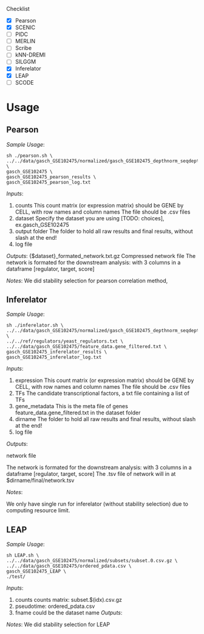 
Checklist
* [X] Pearson
* [X] SCENIC
* [ ] PIDC
* [ ] MERLIN
* [ ] Scribe
* [ ] kNN-DREMI
* [ ] SILGGM
* [X] Inferelator
* [X] LEAP
* [ ] SCODE

# Usage
## Pearson
*Sample Usage*:
```shell
sh ./pearson.sh \
../../data/gasch_GSE102475/normalized/gasch_GSE102475_depthnorm_seqdepthfilter_t.txt \
gasch_GSE102475 \
gasch_GSE102475_pearson_results \
gasch_GSE102475_pearson_log.txt
```
*Inputs*: 
1. counts
     This count matrix (or expression matrix) should be GENE by CELL, with row names and column names
     The file should be .csv files
2. dataset
     Specify the dataset you are using [TODO: choices], ex.gasch_GSE102475
3. output folder 
     The folder to hold all raw results and final results, without slash at the end!
4. log file

*Outputs*: 
{$dataset}_formated_network.txt.gz
    Compressed network file
    The network is formated for the downstream analysis:
    with 3 columns in a dataframe [regulator, target, score]
    
*Notes*:
We did stability selection for pearson correlation method, 





## Inferelator
*Sample Usage*:
```shell
sh ./inferelator.sh \
../../data/gasch_GSE102475/normalized/gasch_GSE102475_depthnorm_seqdepthfilter_t.txt \
../../ref/regulators/yeast_regulators.txt \
../../data/gasch_GSE102475/feature_data.gene_filtered.txt \
gasch_GSE102475_inferelator_results \
gasch_GSE102475_inferelator_log.txt
```
*Inputs*: 
1. expression
     This count matrix (or expression matrix) should be GENE by CELL, with row names and column names
     The file should be .csv files
2. TFs
     The candidate transcriptional factors, a txt file containing a list of TFs
3. gene_metadata
     This is the meta file of genes
     feature_data.gene_filtered.txt in the dataset folder
4. dirname
     The folder to hold all raw results and final results, without slash at the end!
5. log file

*Outputs*: 

network file

The network is formated for the downstream analysis:
with 3 columns in a dataframe [regulator, target, score]
The .tsv file of network will in at $dirname/final/network.tsv

*Notes*:

We only have single run for inferelator (without stability selection) due to computing resource limit.


## LEAP
*Sample Usage*:
```shell
sh LEAP.sh \
../../data/gasch_GSE102475/normalized/subsets/subset.0.csv.gz \
../../data/gasch_GSE102475/ordered_pdata.csv \
gasch_GSE102475_LEAP \
./test/
```

*Inputs*:
1. counts
    counts matrix: subset.$(idx).csv.gz
2. pseudotime:
    ordered_pdata.csv
3. fname 
    could be the dataset name
*Outputs*:

*Notes*:
We did stability selection for LEAP 
